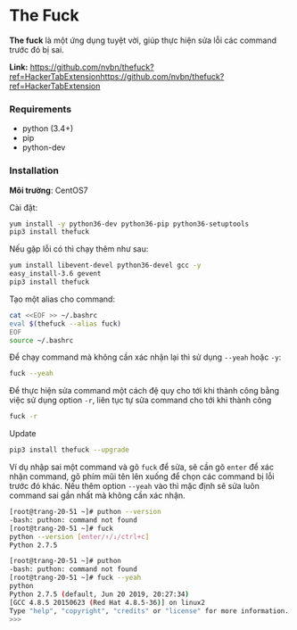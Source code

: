 # The Fuck 

**The fuck** là một ứng dụng tuyệt vời, giúp thực hiện sửa lỗi các command trước đó bị sai.

**Link:** https://github.com/nvbn/thefuck?ref=HackerTabExtensionhttps://github.com/nvbn/thefuck?ref=HackerTabExtension


### Requirements

* python (3.4+)
* pip
* python-dev


### Installation

**Môi trường**: CentOS7

Cài đặt:

```sh
yum install -y python36-dev python36-pip python36-setuptools
pip3 install thefuck
```

Nếu gặp lỗi có thì chạy thêm như sau:

```sh
yum install libevent-devel python36-devel gcc -y
easy_install-3.6 gevent
pip3 install thefuck
```

Tạo một alias cho command:

```sh
cat <<EOF >> ~/.bashrc
eval $(thefuck --alias fuck)
EOF
source ~/.bashrc
```

Để chạy command mà không cần xác nhận lại thì sử dụng `--yeah` hoặc `-y`:

```sh
fuck --yeah
```

Để thực hiện sửa command một cách đệ quy cho tới khi thành công bằng việc sử dụng option `-r`, liên tục tự sửa command cho tới khi thành công

```sh
fuck -r
```

Update

```sh
pip3 install thefuck --upgrade
```

Ví dụ nhập sai một command và gõ `fuck` để sửa, sẽ cần gõ `enter` để xác nhận command, gõ phím mũi tên lên xuống để chọn các command bị lỗi trước đó khác. Nếu thêm option `--yeah` vào thì mặc định sẽ sửa luôn command sai gần nhất mà không cần xác nhận.

```sh
[root@trang-20-51 ~]# puthon --version
-bash: puthon: command not found
[root@trang-20-51 ~]# fuck
python --version [enter/↑/↓/ctrl+c]
Python 2.7.5

[root@trang-20-51 ~]# puthon
-bash: puthon: command not found
[root@trang-20-51 ~]# fuck --yeah
python
Python 2.7.5 (default, Jun 20 2019, 20:27:34)
[GCC 4.8.5 20150623 (Red Hat 4.8.5-36)] on linux2
Type "help", "copyright", "credits" or "license" for more information.
>>>
```

